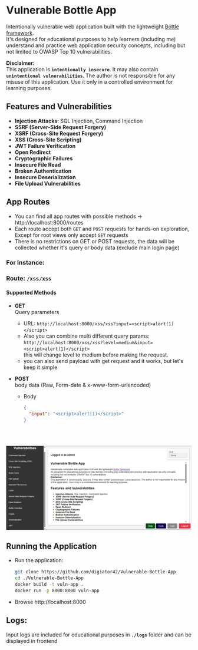 # Vulnerable Bottle App

Intentionally vulnerable web application built with the lightweight [Bottle framework](https://bottlepy.org/).   
It's designed for educational purposes to help learners (including me) understand and practice web application security concepts, including but not limited to OWASP Top 10 vulnerabilities.

**Disclaimer:**  
This application is **`intentionally insecure`**. It may also contain **`unintentional vulnerabilities`**. The author is not responsible for any misuse of this application. Use it only in a controlled environment for learning purposes.

## Features and Vulnerabilities

- **Injection Attacks**: SQL Injection, Command Injection
- **SSRF (Server-Side Request Forgery)**
- **XSRF (Cross-Site Request Forgery)**
- **XSS (Cross-Site Scripting)**
- **JWT Failure Verification**
- **Open Redirect**
- **Cryptographic Failures**
- **Insecure File Read**
- **Broken Authentication**
- **Insecure Deserialization**
- **File Upload Vulnerabilities**


## App Routes
- You can find all app routes with possible methods -> http://localhost:8000/routes
- Each route accept both `GET` and `POST` requests for hands-on exploration, Except for root views only accept `GET` requests
- There is no restrictions on GET or POST requests, the data will be collected whether it's query or body data (exclude main login page)

### For Instance:

### Route: `/xss/xss`   

#### **Supported Methods**
- **GET**  
Query parameters   
  - URL: `http://localhost:8000/xss/xss?input=<script>alert(1)</script>`   
  - Also you can combine multi different query params:  
  `http://localhost:8000/xss/xss?level=medium&input=<script>alert(1)</script>`  
  this will change level to medium before making the request.   
  - you can also send payload with get request and it works, but let's keep it simple

- **POST**  
body data (Raw, Form-date & x-www-form-urlencoded)  
  - Body
    ```json
    {
      "input": "<script>alert(1)</script>"
    }
    ```

<br>
<br>

![Dashboard](./static/img/dashboard.png)

## Running the Application   

- Run the application:
    ```bash
    git clone https://github.com/digiator42/Vulnerable-Bottle-App
    cd ./Vulnerable-Bottle-App
    docker build -t vuln-app .
    docker run -p 8000:8000 vuln-app
    ```

- Browse http://localhost:8000

## Logs:
Input logs are included for educational purposes in **`./logs`** folder and can be displayed in frontend
